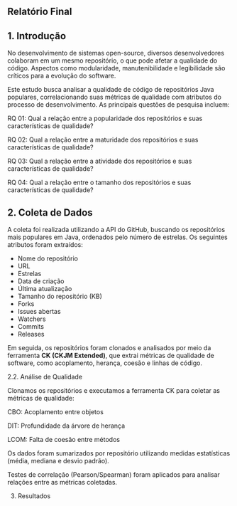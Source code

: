 ## Relatório Final
## 1. Introdução

No desenvolvimento de sistemas open-source, diversos desenvolvedores colaboram em um mesmo repositório, o que pode afetar a qualidade do código. Aspectos como modularidade, manutenibilidade e legibilidade são críticos para a evolução do software.

Este estudo busca analisar a qualidade de código de repositórios Java populares, correlacionando suas métricas de qualidade com atributos do processo de desenvolvimento. As principais questões de pesquisa incluem:

RQ 01: Qual a relação entre a popularidade dos repositórios e suas características de qualidade?

RQ 02: Qual a relação entre a maturidade dos repositórios e suas características de qualidade?

RQ 03: Qual a relação entre a atividade dos repositórios e suas características de qualidade?

RQ 04: Qual a relação entre o tamanho dos repositórios e suas características de qualidade?

## 2. Coleta de Dados

A coleta foi realizada utilizando a API do GitHub, buscando os repositórios mais populares em Java, ordenados pelo número de estrelas. Os seguintes atributos foram extraídos:

- Nome do repositório  
- URL  
- Estrelas  
- Data de criação  
- Última atualização  
- Tamanho do repositório (KB)  
- Forks  
- Issues abertas  
- Watchers  
- Commits  
- Releases

Em seguida, os repositórios foram clonados e analisados por meio da ferramenta **CK (CKJM Extended)**, que extrai métricas de qualidade de software, como acoplamento, herança, coesão e linhas de código.

2.2. Análise de Qualidade

Clonamos os repositórios e executamos a ferramenta CK para coletar as métricas de qualidade:

CBO: Acoplamento entre objetos

DIT: Profundidade da árvore de herança

LCOM: Falta de coesão entre métodos

Os dados foram sumarizados por repositório utilizando medidas estatísticas (média, mediana e desvio padrão).

Testes de correlação (Pearson/Spearman) foram aplicados para analisar relações entre as métricas coletadas.

3. Resultados
